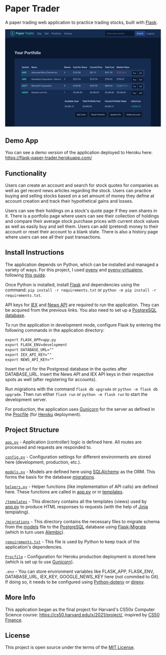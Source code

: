 # Paper Trader
A paper trading web application to practice trading stocks, built with [Flask](https://flask.palletsprojects.com/en/2.0.x/).

![screenshot](readme_paper_trader.png)

## Demo App
You can see a demo version of the application deployed to Heroku here: https://flask-paper-trader.herokuapp.com/

## Functionality
Users can create an account and search for stock quotes for companies as well as get recent news articles regarding the stock. Users can practice buying and selling stocks based on a set amount of money they define at account creation and track their hypothetical gains and losses.

Users can see their holdings on a stock's quote page if they own shares in it. There is a portfolio page where users can see their collection of holdings and compare their average stock purchase prices with current stock values as well as easily buy and sell them. Users can add (pretend) money to their account or reset their account to a blank state. There is also a history page where users can see all their past transactions.

## Install Instructions
The application depends on Python, which can be installed and managed a variety of ways. For this project, I used [pyenv](https://github.com/pyenv/pyenv) and [pyenv-virtualenv](https://github.com/pyenv/pyenv-virtualenv), following [this guide](https://realpython.com/intro-to-pyenv/).

Once Python is installed, install [Flask](https://flask.palletsprojects.com/en/2.0.x/installation/) and dependencies using the command: `pip install -r requirements.txt` or `python -m pip install -r requirements.txt`.

API keys for [IEX](https://iexcloud.io/) and [News API](https://newsapi.org/) are required to run the application. They can be acquired from the previous links. You also need to set up a [PostgreSQL database](https://www.postgresql.org/docs/12/tutorial-createdb.html).

To run the application in development mode, configure Flask by entering the following commands in the application directory:

```
export FLASK_APP=app.py
export FLASK_ENV=development
export DATABASE_URL=""
export IEX_API_KEY=""
export NEWS_API_KEY=""
```
Insert the url for the Postgresql database in the quotes after DATABASE_URL. Insert the News API and IEX API keys in their respective spots as well (after registering for accounts).

Run migrations with the command `flask db upgrade` or `python -m flask db upgrade`. Then run either `flask run` or `python -m flask run` to start the development server.

For production, the application uses [Gunicorn](https://gunicorn.org/) for the server as defined in the [Procfile](/Procfile) (for [Heroku](https://www.heroku.com/) deployment).

## Project Structure
[`app.py`](/app.py) - Application (controller) logic is defined here. All routes are processed and requests are responded to.

[`config.py`](/conifg.py) - Configuration settings for different environments are stored here (development, production, etc.).

[`models.py`](/models.py) - Models are defined here using [SQLAlchemy](https://flask-sqlalchemy.palletsprojects.com/en/2.x/) as the ORM. This forms the basis for the database [migrations](/migrations).

[`helpers.py`](/helpers.py) - Helper functions (like implementation of API calls) are defined here. These functions are called in [app.py](/app.py) or in [templates](/templates).

[`/templates`](/templates) - This directory contains all the templates (views) used by [app.py](/app.py) to produce HTML responses to requests (with the help of [Jinja](https://jinja.palletsprojects.com/en/3.0.x/) templating).

[`/migrations`](/migrations) - This directory contains the necessary files to migrate schema from the [models](/models.py) file to the [PostgreSQL](https://www.postgresql.org/) database using [Flask-Migrate](https://flask-migrate.readthedocs.io/en/latest/) (which in turn uses [Alembic](https://alembic.sqlalchemy.org/en/latest/)).

[`requirements.txt`](/requirements.txt) - This file is used by Python to keep track of the application's dependencies.

[`Procfile`](/Procfile) - Configuration for Heroku production deployment is stored here (which is set up to use [Gunicorn](https://gunicorn.org/)).

`.env` - You can store environment variables like FLASK_APP, FLASK_ENV, DATABASE_URL, IEX_KEY, GOOGLE_NEWS_KEY here (not commited to Git). If doing so, it needs to be configured using [Python-dotenv](https://github.com/theskumar/python-dotenv) or [direnv](https://github.com/direnv/direnv).

## More Info
This application began as the final project for Harvard's CS50x Computer Science course:
https://cs50.harvard.edu/x/2021/project/, inspired by [CS50 Finance](https://cs50.harvard.edu/x/2021/psets/9/finance/).

## License
This project is open source under the terms of the [MIT License](http://opensource.org/licenses/MIT).